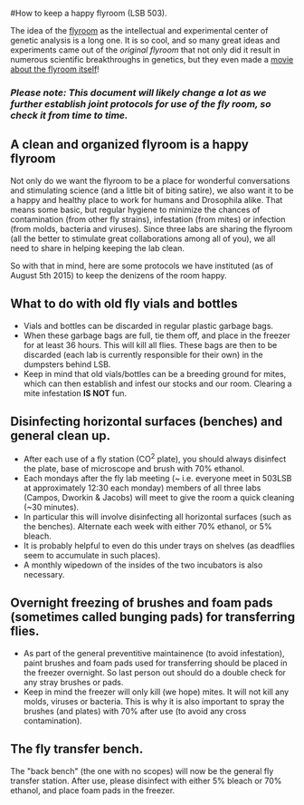 #How to keep a happy flyroom (LSB 503).

The idea of the [flyroom](https://www.youtube.com/watch?v=zloG5hSEYNk) as the intellectual and experimental center of genetic analysis is a long one. It is so cool, and so many great ideas and experiments came out of the *original flyroom* that not only did it result in numerous scientific breakthroughs in genetics, but they even made a [movie about the flyroom itself](http://www.theflyroom.com/)!

### *Please note: This document will likely change a lot as we further establish joint protocols for use of the fly room, so check it from time to time.*

## A clean and organized flyroom is a happy flyroom

Not only do we want the flyroom to be a place for wonderful conversations and stimulating science (and a little bit of biting satire), we also want it to be a happy and healthy place to work for humans and Drosophila alike. That means some basic, but regular hygiene to minimize the chances of contamination (from other fly strains), infestation (from mites) or infection (from molds, bacteria and viruses). Since three labs are sharing the flyroom (all the better to stimulate great collaborations among all of you), we all need to share in helping keeping the lab clean.

So with that in mind, here are some protocols we have instituted (as of August 5th 2015) to keep the denizens of the room happy.

## What to do with old fly vials and bottles

- Vials and bottles can be discarded in regular plastic garbage bags.
- When these garbage bags are full, tie them off, and place in the freezer for at least 36 hours. This will kill all flies. These bags are then to be discarded (each lab is currently responsible for their own) in the dumpsters behind LSB.
- Keep in mind that old vials/bottles can be a breeding ground for mites, which can then establish and infest our stocks and our room. Clearing a mite infestation **IS NOT** fun.

## Disinfecting horizontal surfaces (benches) and general clean up.
- After each use of a fly station (CO<sup>2</sup> plate), you should always disinfect the plate, base of microscope and brush with 70% ethanol. 
- Each mondays after the fly lab meeting (~ i.e. everyone meet in 503LSB at approximately 12:30 each monday) members of all three labs (Campos, Dworkin & Jacobs) will meet to give the room a quick cleaning (~30 minutes).
- In particular this will involve disinfecting all horizontal surfaces (such as the benches). Alternate each week with either 70% ethanol, or 5% bleach. 
- It is probably helpful to even do this under trays on shelves (as deadflies seem to accumulate in such places).
- A monthly wipedown of the insides of the two incubators is also necessary.

## Overnight freezing of brushes and foam pads (sometimes called bunging pads) for transferring flies.
- As part of the general preventitive maintainence (to avoid infestation), paint brushes and foam pads used for transferring should be placed in the freezer overnight. So last person out should do a double check for any stray brushes or pads.
- Keep in mind the freezer will only kill (we hope) mites. It will not kill any molds, viruses or bacteria. This is why it is also important to spray the brushes (and plates) with 70% after use (to avoid any cross contamination).

## The fly transfer bench.
The "back bench" (the one with no scopes) will now be the general fly transfer station. After use, please disinfect with either 5% bleach or 70% ethanol, and place foam pads in the freezer.

